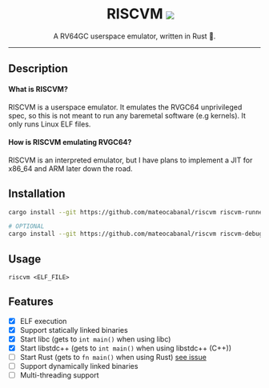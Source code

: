 <div align="center" id="user-content-toc">
  <ul align="center" style="list-style: none;">
    <summary>
      <h1 align="center"> 
        RISCVM 
        <a href="https://github.com/mateocabanal/riscvm/actions/workflows/rust.yml">
          <img align="center" src="https://github.com/mateocabanal/riscvm/actions/workflows/rust.yml/badge.svg" />
        </a>
      </h1>
    </summary>
  </ul>
</div>

<p align="center"> A RV64GC userspace emulator, written in Rust 🦀. </p>

<hr/>

<h2> Description </h2>

<h4> What is RISCVM? </h4>

<p>
  RISCVM is a userspace emulator. It emulates the RVGC64 unprivileged spec, so this is not meant to run any baremetal software (e.g kernels). 
  It only runs Linux ELF files.
</p>

<h4> How is RISCVM emulating RVGC64? </h4>

<p> RISCVM is an interpreted emulator, but I have plans to implement a JIT for x86_64 and ARM later down the road. </p>

<h2> Installation </h2>

```bash
cargo install --git https://github.com/mateocabanal/riscvm riscvm-runner # Installs the 'riscvm' binary

# OPTIONAL
cargo install --git https://github.com/mateocabanal/riscvm riscvm-debugger # Installs the 'riscvm-debugger' binary
```
<h2> Usage </h2>

`riscvm <ELF_FILE>`

<h2> Features </h2>

- [X] ELF execution
- [X] Support statically linked binaries
- [X] Start libc (gets to `int main()` when using libc)
- [X] Start libstdc++ (gets to `int main()` when using libstdc++ (C++))
- [ ] Start Rust (gets to `fn main()` when using Rust) [see issue](https://github.com/mateocabanal/riscvm/issues/2)
- [ ] Support dynamically linked binaries
- [ ] Multi-threading support
